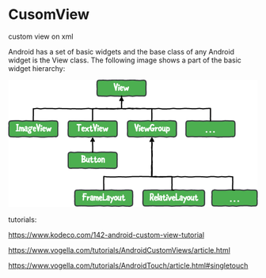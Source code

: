 # CusomView
custom view on xml

Android has a set of basic widgets and the base class of any Android widget is the View class.
The following image shows a part of the basic widget hierarchy:

<img src="https://github.com/ulugbek1060/CusomView/blob/main/src/Basic-Android-Widget-Hierarchy-1.png?raw=true">

tutorials: 

https://www.kodeco.com/142-android-custom-view-tutorial

https://www.vogella.com/tutorials/AndroidCustomViews/article.html

https://www.vogella.com/tutorials/AndroidTouch/article.html#singletouch

